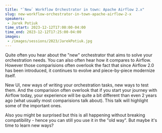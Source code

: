 ```yaml
---
title: "`New` Workflow Orchestrator in town: Apache Airflow 2.x"
slug: new-workflow-orchestrator-in-town-apache-airflow-2-x
speakers:
 - Jarek Potiuk
time_start: 2023-12-12T17:00:00-04:00
time_end: 2023-12-12T17:25:00-04:00
images:
 - /images/sessions/2023/JarekPotiuk.jpg
---
```


Quite often you hear about the "new" orchestrator that aims to solve your orchestration needs. You can also often hear how it compares to Airflow. However those comparisions often overlook the fact that since Airflow 2.0 has been introduced, it continues to evolve and piece-by-piece modernize itself.
 
New UI, new ways of writing your orchestration tasks, new ways to test them. And the comparision often overlook that if you start your journey with Airflow today, your experience will be quite a bit different than even 2 years ago (what usually most comparisions talk about). This talk will highlight some of the important ones. 

Also you might be surprised but this is all happening without breaking compatibility - hence you can still you use it in the "old way". But maybe it's time to learn new ways?